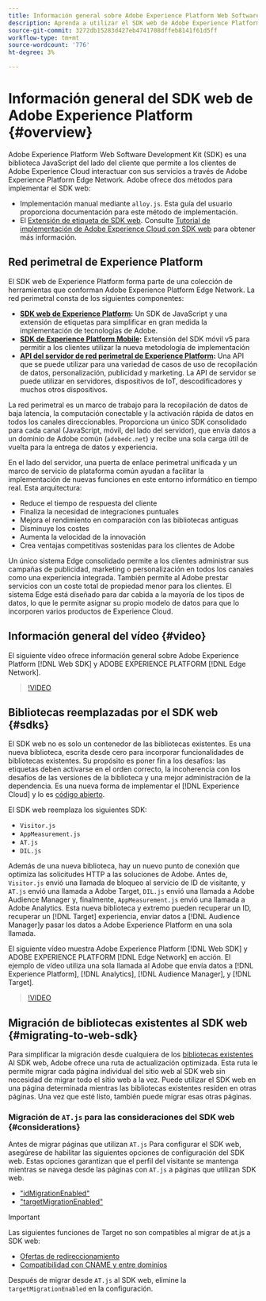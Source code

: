 ```yaml
---
title: Información general sobre Adobe Experience Platform Web Software Development Kit (SDK)
description: Aprenda a utilizar el SDK web de Adobe Experience Platform para integrar las funcionalidades de Platform en su sitio web.
source-git-commit: 3272db15283d427eb4741708dffeb8141f61d5ff
workflow-type: tm+mt
source-wordcount: '776'
ht-degree: 3%

---
```



# Información general del SDK web de Adobe Experience Platform {#overview}

Adobe Experience Platform Web Software Development Kit (SDK) es una biblioteca JavaScript del lado del cliente que permite a los clientes de Adobe Experience Cloud interactuar con sus servicios a través de Adobe Experience Platform Edge Network. Adobe ofrece dos métodos para implementar el SDK web:

* Implementación manual mediante `alloy.js`. Esta guía del usuario proporciona documentación para este método de implementación.
* El [Extensión de etiqueta de SDK web](../tags/extensions/client/web-sdk/web-sdk-extension-configuration.md). Consulte [Tutorial de implementación de Adobe Experience Cloud con SDK web](https://experienceleague.adobe.com/docs/platform-learn/implement-web-sdk/overview.html?lang=es) para obtener más información.

## Red perimetral de Experience Platform

El SDK web de Experience Platform forma parte de una colección de herramientas que conforman Adobe Experience Platform Edge Network. La red perimetral consta de los siguientes componentes:

* **[SDK web de Experience Platform](#overview):** Un SDK de JavaScript y una extensión de etiquetas para simplificar en gran medida la implementación de tecnologías de Adobe.
* **[SDK de Experience Platform Mobile](https://developer.adobe.com/client-sdks/documentation/):** Extensión del SDK móvil v5 para permitir a los clientes utilizar la nueva metodología de implementación
* **[API del servidor de red perimetral de Experience Platform](../server-api/overview.md):** Una API que se puede utilizar para una variedad de casos de uso de recopilación de datos, personalización, publicidad y marketing. La API de servidor se puede utilizar en servidores, dispositivos de IoT, descodificadores y muchos otros dispositivos.

La red perimetral es un marco de trabajo para la recopilación de datos de baja latencia, la computación conectable y la activación rápida de datos en todos los canales direccionables. Proporciona un único SDK consolidado para cada canal (JavaScript, móvil, del lado del servidor), que envía datos a un dominio de Adobe común (`adobedc.net`) y recibe una sola carga útil de vuelta para la entrega de datos y experiencia.

En el lado del servidor, una puerta de enlace perimetral unificada y un marco de servicio de plataforma común ayudan a facilitar la implementación de nuevas funciones en este entorno informático en tiempo real. Esta arquitectura:

* Reduce el tiempo de respuesta del cliente
* Finaliza la necesidad de integraciones puntuales
* Mejora el rendimiento en comparación con las bibliotecas antiguas
* Disminuye los costes
* Aumenta la velocidad de la innovación
* Crea ventajas competitivas sostenidas para los clientes de Adobe

Un único sistema Edge consolidado permite a los clientes administrar sus campañas de publicidad, marketing o personalización en todos los canales como una experiencia integrada. También permite al Adobe prestar servicios con un coste total de propiedad menor para los clientes. El sistema Edge está diseñado para dar cabida a la mayoría de los tipos de datos, lo que le permite asignar su propio modelo de datos para que lo incorporen varios productos de Experience Cloud.

## Información general del vídeo {#video}

El siguiente vídeo ofrece información general sobre Adobe Experience Platform [!DNL Web SDK] y ADOBE EXPERIENCE PLATFORM [!DNL Edge Network].

>[!VIDEO](https://video.tv.adobe.com/v/34141?quality=12&learn=on)

## Bibliotecas reemplazadas por el SDK web {#sdks}

El SDK web no es solo un contenedor de las bibliotecas existentes. Es una nueva biblioteca, escrita desde cero para incorporar funcionalidades de bibliotecas existentes. Su propósito es poner fin a los desafíos: las etiquetas deben activarse en el orden correcto, la incoherencia con los desafíos de las versiones de la biblioteca y una mejor administración de la dependencia. Es una nueva forma de implementar el [!DNL Experience Cloud] y lo es [código abierto](https://github.com/adobe/alloy).

El SDK web reemplaza los siguientes SDK:

* `Visitor.js`
* `AppMeasurement.js`
* `AT.js`
* `DIL.js`

Además de una nueva biblioteca, hay un nuevo punto de conexión que optimiza las solicitudes HTTP a las soluciones de Adobe. Antes de, `Visitor.js` envió una llamada de bloqueo al servicio de ID de visitante, y `AT.js` envió una llamada a Adobe Target, `DIL.js` envió una llamada a Adobe Audience Manager y, finalmente, `AppMeasurement.js` envió una llamada a Adobe Analytics. Esta nueva biblioteca y extremo pueden recuperar un ID, recuperar un [!DNL Target] experiencia, enviar datos a [!DNL Audience Manager]y pasar los datos a Adobe Experience Platform en una sola llamada.

El siguiente vídeo muestra Adobe Experience Platform [!DNL Web SDK] y ADOBE EXPERIENCE PLATFORM [!DNL Edge Network] en acción. El ejemplo de vídeo utiliza una sola llamada al Adobe que envía datos a [!DNL Experience Platform], [!DNL Analytics], [!DNL Audience Manager], y [!DNL Target].

>[!VIDEO](https://video.tv.adobe.com/v/34148)

## Migración de bibliotecas existentes al SDK web {#migrating-to-web-sdk}

Para simplificar la migración desde cualquiera de los [bibliotecas existentes](#sdks) Al SDK web, Adobe ofrece una ruta de actualización optimizada. Esta ruta le permite migrar cada página individual del sitio web al SDK web sin necesidad de migrar todo el sitio web a la vez. Puede utilizar el SDK web en una página determinada mientras las bibliotecas existentes residen en otras páginas. Una vez que esté listo, también puede migrar esas otras páginas.

### Migración de `AT.js` para las consideraciones del SDK web {#considerations}

Antes de migrar páginas que utilizan `AT.js` Para configurar el SDK web, asegúrese de habilitar las siguientes opciones de configuración del SDK web. Estas opciones garantizan que el perfil del visitante se mantenga mientras se navega desde las páginas con `AT.js` a páginas que utilizan SDK web.

* [&quot;idMigrationEnabled&quot;](fundamentals/configuring-the-sdk.md#id-migration-enabled)
* [&quot;targetMigrationEnabled&quot;](fundamentals/configuring-the-sdk.md#targetMigrationEnabled)


>[!IMPORTANT]
>
>Las siguientes funciones de Target no son compatibles al migrar de at.js a SDK web:
>
>* [Ofertas de redireccionamiento](https://experienceleague.adobe.com/docs/target/using/experiences/offers/offer-redirect.html?lang=es)
>* [Compatibilidad con CNAME y entre dominios](https://experienceleague.adobe.com/docs/target-dev/developer/client-side/at-js-implementation/atjs-cookies.html)

Después de migrar desde `AT.js` al SDK web, elimine la `targetMigrationEnabled` en la configuración.
